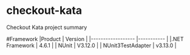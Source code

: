 # checkout-kata
Checkout Kata project summary

#Framework
|Product            | Version    |
|------------------ |----------- |
|.NET Framework     | 4.6.1      |
| NUnit             | V3.12.0    |
| NUnit3TestAdapter | v3.13.0    |


